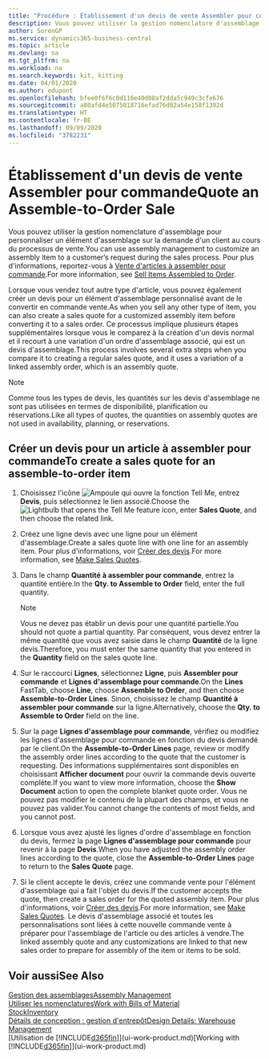 ```yaml
---
title: "Procédure : Établissement d'un devis de vente Assembler pour commande | Microsoft Docs"
description: Vous pouvez utiliser la gestion nomenclature d'assemblage pour personnaliser un élément d'assemblage sur la demande d'un client au cours du processus de vente.
author: SorenGP
ms.service: dynamics365-business-central
ms.topic: article
ms.devlang: na
ms.tgt_pltfrm: na
ms.workload: na
ms.search.keywords: kit, kitting
ms.date: 04/01/2020
ms.author: edupont
ms.openlocfilehash: bfee0f6f6c0d116e40d08af2dda5c949c3cfe676
ms.sourcegitcommit: a80afd4e5075018716efad76d82a54e158f1392d
ms.translationtype: HT
ms.contentlocale: fr-BE
ms.lasthandoff: 09/09/2020
ms.locfileid: "3782231"
---
```

# <a name="quote-an-assemble-to-order-sale"></a><span data-ttu-id="6a22f-103">Établissement d'un devis de vente Assembler pour commande</span><span class="sxs-lookup"><span data-stu-id="6a22f-103">Quote an Assemble-to-Order Sale</span></span>
<span data-ttu-id="6a22f-104">Vous pouvez utiliser la gestion nomenclature d'assemblage pour personnaliser un élément d'assemblage sur la demande d'un client au cours du processus de vente.</span><span class="sxs-lookup"><span data-stu-id="6a22f-104">You can use assembly management to customize an assembly item to a customer’s request during the sales process.</span></span> <span data-ttu-id="6a22f-105">Pour plus d'informations, reportez-vous à [Vente d'articles à assembler pour commande](assembly-how-to-sell-items-assembled-to-order.md).</span><span class="sxs-lookup"><span data-stu-id="6a22f-105">For more information, see [Sell Items Assembled to Order](assembly-how-to-sell-items-assembled-to-order.md).</span></span>  

<span data-ttu-id="6a22f-106">Lorsque vous vendez tout autre type d'article, vous pouvez également créer un devis pour un élément d'assemblage personnalisé avant de le convertir en commande vente.</span><span class="sxs-lookup"><span data-stu-id="6a22f-106">As when you sell any other type of item, you can also create a sales quote for a customized assembly item before converting it to a sales order.</span></span> <span data-ttu-id="6a22f-107">Ce processus implique plusieurs étapes supplémentaires lorsque vous le comparez à la création d'un devis normal et il recourt à une variation d'un ordre d'assemblage associé, qui est un devis d'assemblage.</span><span class="sxs-lookup"><span data-stu-id="6a22f-107">This process involves several extra steps when you compare it to creating a regular sales quote, and it uses a variation of a linked assembly order, which is an assembly quote.</span></span>

> [!NOTE]  
>  <span data-ttu-id="6a22f-108">Comme tous les types de devis, les quantités sur les devis d'assemblage ne sont pas utilisées en termes de disponibilité, planification ou réservations.</span><span class="sxs-lookup"><span data-stu-id="6a22f-108">Like all types of quotes, the quantities on assembly quotes are not used in availability, planning, or reservations.</span></span>  

## <a name="to-create-a-sales-quote-for-an-assemble-to-order-item"></a><span data-ttu-id="6a22f-109">Créer un devis pour un article à assembler pour commande</span><span class="sxs-lookup"><span data-stu-id="6a22f-109">To create a sales quote for an assemble-to-order item</span></span>  
1.  <span data-ttu-id="6a22f-110">Choisissez l'icône ![Ampoule qui ouvre la fonction Tell Me](media/ui-search/search_small.png "Dites-moi ce que vous voulez faire"), entrez **Devis**, puis sélectionnez le lien associé.</span><span class="sxs-lookup"><span data-stu-id="6a22f-110">Choose the ![Lightbulb that opens the Tell Me feature](media/ui-search/search_small.png "Tell me what you want to do") icon, enter **Sales Quote**, and then choose the related link.</span></span>  
2.  <span data-ttu-id="6a22f-111">Créez une ligne devis avec une ligne pour un élément d'assemblage.</span><span class="sxs-lookup"><span data-stu-id="6a22f-111">Create a sales quote line with one line for an assembly item.</span></span> <span data-ttu-id="6a22f-112">Pour plus d'informations, voir [Créer des devis](sales-how-make-offers.md).</span><span class="sxs-lookup"><span data-stu-id="6a22f-112">For more information, see [Make Sales Quotes](sales-how-make-offers.md).</span></span>  
3.  <span data-ttu-id="6a22f-113">Dans le champ **Quantité à assembler pour commande**, entrez la quantité entière.</span><span class="sxs-lookup"><span data-stu-id="6a22f-113">In the **Qty. to Assemble to Order** field, enter the full quantity.</span></span>

    > [!NOTE]  
    >  <span data-ttu-id="6a22f-114">Vous ne devez pas établir un devis pour une quantité partielle.</span><span class="sxs-lookup"><span data-stu-id="6a22f-114">You should not quote a partial quantity.</span></span> <span data-ttu-id="6a22f-115">Par conséquent, vous devez entrer la même quantité que vous avez saisie dans le champ **Quantité** de la ligne devis.</span><span class="sxs-lookup"><span data-stu-id="6a22f-115">Therefore, you must enter the same quantity that you entered in the **Quantity** field on the sales quote line.</span></span>  

4.  <span data-ttu-id="6a22f-116">Sur le raccourci **Lignes**, sélectionnez **Ligne**, puis **Assembler pour commande** et **Lignes d'assemblage pour commande**.</span><span class="sxs-lookup"><span data-stu-id="6a22f-116">On the **Lines** FastTab, choose **Line**, choose **Assemble to Order**, and then choose **Assemble-to-Order Lines**.</span></span> <span data-ttu-id="6a22f-117">Sinon, choisissez le champ **Quantité à assembler pour commande** sur la ligne.</span><span class="sxs-lookup"><span data-stu-id="6a22f-117">Alternatively, choose the **Qty. to Assemble to Order** field on the line.</span></span>  
5.  <span data-ttu-id="6a22f-118">Sur la page **Lignes d'assemblage pour commande**, vérifiez ou modifiez les lignes d'assemblage pour commande en fonction du devis demandé par le client.</span><span class="sxs-lookup"><span data-stu-id="6a22f-118">On the **Assemble-to-Order Lines** page, review or modify the assembly order lines according to the quote that the customer is requesting.</span></span> <span data-ttu-id="6a22f-119">Des informations supplémentaires sont disponibles en choisissant **Afficher document** pour ouvrir la commande devis ouverte complète.</span><span class="sxs-lookup"><span data-stu-id="6a22f-119">If you want to view more information, choose the **Show Document** action to open the complete blanket quote order.</span></span> <span data-ttu-id="6a22f-120">Vous ne pouvez pas modifier le contenu de la plupart des champs, et vous ne pouvez pas valider.</span><span class="sxs-lookup"><span data-stu-id="6a22f-120">You cannot change the contents of most fields, and you cannot post.</span></span>  
6.  <span data-ttu-id="6a22f-121">Lorsque vous avez ajusté les lignes d'ordre d'assemblage en fonction du devis, fermez la page **Lignes d'assemblage pour commande** pour revenir à la page **Devis**.</span><span class="sxs-lookup"><span data-stu-id="6a22f-121">When you have adjusted the assembly order lines according to the quote, close the **Assemble-to-Order Lines** page to return to the **Sales Quote** page.</span></span>  
7.  <span data-ttu-id="6a22f-122">Si le client accepte le devis, créez une commande vente pour l'élément d'assemblage qui a fait l'objet du devis.</span><span class="sxs-lookup"><span data-stu-id="6a22f-122">If the customer accepts the quote, then create a sales order for the quoted assembly item.</span></span> <span data-ttu-id="6a22f-123">Pour plus d'informations, voir [Créer des devis](sales-how-make-offers.md).</span><span class="sxs-lookup"><span data-stu-id="6a22f-123">For more information, see [Make Sales Quotes](sales-how-make-offers.md).</span></span> <span data-ttu-id="6a22f-124">Le devis d'assemblage associé et toutes les personnalisations sont liées à cette nouvelle commande vente à préparer pour l'assemblage de l'article ou des articles à vendre.</span><span class="sxs-lookup"><span data-stu-id="6a22f-124">The linked assembly quote and any customizations are linked to that new sales order to prepare for assembly of the item or items to be sold.</span></span>  

## <a name="see-also"></a><span data-ttu-id="6a22f-125">Voir aussi</span><span class="sxs-lookup"><span data-stu-id="6a22f-125">See Also</span></span>  
[<span data-ttu-id="6a22f-126">Gestion des assemblages</span><span class="sxs-lookup"><span data-stu-id="6a22f-126">Assembly Management</span></span>](assembly-assemble-items.md)  
[<span data-ttu-id="6a22f-127">Utiliser les nomenclatures</span><span class="sxs-lookup"><span data-stu-id="6a22f-127">Work with Bills of Material</span></span>](inventory-how-work-BOMs.md)  
[<span data-ttu-id="6a22f-128">Stock</span><span class="sxs-lookup"><span data-stu-id="6a22f-128">Inventory</span></span>](inventory-manage-inventory.md)  
[<span data-ttu-id="6a22f-129">Détails de conception : gestion d'entrepôt</span><span class="sxs-lookup"><span data-stu-id="6a22f-129">Design Details: Warehouse Management</span></span>](design-details-warehouse-management.md)  
<span data-ttu-id="6a22f-130">[Utilisation de [!INCLUDE[d365fin](includes/d365fin_md.md)]](ui-work-product.md)</span><span class="sxs-lookup"><span data-stu-id="6a22f-130">[Working with [!INCLUDE[d365fin](includes/d365fin_md.md)]](ui-work-product.md)</span></span>
